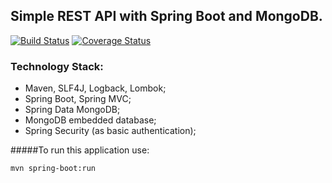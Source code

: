 ## Simple REST API with Spring Boot and MongoDB.

[![Build Status](https://travis-ci.org/OKaluzny/spring-rest-api-mongodb.svg?branch=master)](https://travis-ci.org/OKaluzny/spring-rest-api-mongodb)
[![Coverage Status](https://coveralls.io/repos/github/OKaluzny/spring-rest-api-mongodb/badge.svg?branch=master)](https://coveralls.io/github/OKaluzny/spring-rest-api-mongodb?branch=master)

### Technology Stack:

* Maven, SLF4J, Logback, Lombok;
* Spring Boot, Spring MVC;
* Spring Data MongoDB;
* MongoDB embedded database;
* Spring Security (as basic authentication);

#####To run this application use:

```bash
mvn spring-boot:run
```
